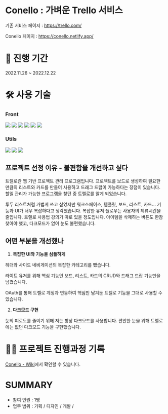 # Conello : 가벼운 Trello 서비스

기존 서비스 페이지 : https://trello.com/

Conello 페이지 : https://conello.netlify.app/

# 📆 진행 기간

2022.11.26 ~ 2022.12.22

# 🛠 사용 기술

### Front

<p>
  <img src="https://img.shields.io/badge/HTML5-E34F26?style=for-the-badge&logo=html5&logoColor=white"/>
  <img src="https://img.shields.io/badge/postCSS-06B6D4?style=for-the-badge&logo=postcss&logoColor=white"/>
  <img src="https://img.shields.io/badge/css modules-000000?style=for-the-badge&logo=css modules&logoColor=white"/>
  <img src="https://img.shields.io/badge/JavaScript-F7DF1E?style=for-the-badge&logo=JavaScript&logoColor=white"/>
  <img src="https://img.shields.io/badge/React-61DAFB?style=for-the-badge&logo=React&logoColor=white"/>
  <img src="https://img.shields.io/badge/Recoil-121212?style=for-the-badge&logo=Recoil&logoColor=white"/>
  
</p>

### Utils

<p>
  <img src="https://img.shields.io/badge/Figma-F24E1E?style=for-the-badge&logo=Figma&logoColor=white"/>
  <img src="https://img.shields.io/badge/Notion-000000?style=for-the-badge&logo=Notion&logoColor=white"/>
  <img src="https://img.shields.io/badge/Git-F05032?style=for-the-badge&logo=Git&logoColor=white"/>
</p>

## 프로젝트 선정 이유 - 불편함을 개선하고 싶다

트렐로란 웹 기반 프로젝트 관리 프로그램입니다. 프로젝트를 보드로 생성하여 필요한 만큼의 리스트와 카드를 만들어 사용하고 드래그 드랍이 가능하다는 장점이 있습니다. 할일 관리가 가능한 프로그램을 찾던 중 트렐로를 알게 되었습니다.

투두 리스트처럼 가볍게 쓰고 싶었지만 워크스페이스, 템플릿, 보드, 리스트, 카드… 기능과 UI가 너무 복잡하다고 생각했습니다. 복잡한 유저 플로우는 사용자의 체류시간을 줄입니다. 트렐로 사용법 강의가 따로 있을 정도입니다. 아이템을 삭제하는 버튼도 한참 찾아야 했고, 다크모드가 없어 눈도 불편했습니다.

## 어떤 부분을 개선했나

1. **복잡한 UI와 기능을 심플하게**

헤더와 사이드 네비게이션의 복잡한 카테고리를 뺐습니다.

라이트 유저를 위해 핵심 기능인 보드, 리스트, 카드의 CRUD와 드래그 드랍 기능만을 남겼습니다.

OAuth를 통해 트렐로 계정과 연동하여 핵심만 남겨둔 트렐로 기능을 그대로 사용할 수 있습니다.

2. **다크모드 구현**

눈의 피로도를 줄이기 위해 저는 항상 다크모드를 사용합니다. 편안한 눈을 위해 트렐로에는 없던 다크모드 기능을 구현했습니다.

# ✍🏻 프로젝트 진행과정 기록

[Conello - Wiki](https://github.com/Han-s-Projects/Conello/wiki)에서 확인할 수 있습니다.

# SUMMARY

- 참여 인원 : 1명
- 업무 범위 : 기획 / 디자인 / 개발 / 
